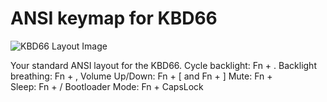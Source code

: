 # ANSI keymap for KBD66

![KBD66 Layout Image](https://i.imgur.com/Hmt5QDW.jpg)

Your standard ANSI layout for the KBD66.
Cycle backlight: Fn + .
Backlight breathing: Fn + ,
Volume Up/Down: Fn + [ and Fn + ]
Mute: Fn + \
Sleep: Fn + /
Bootloader Mode: Fn + CapsLock